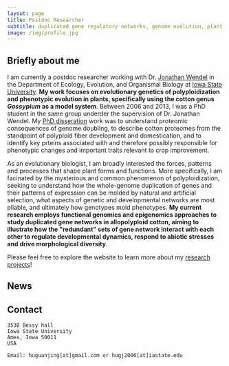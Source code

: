 ```yaml
---
layout: page
title: Postdoc Researcher
subtitle: duplicated gene regulatory networks, genome evolution, plant adaptation and crop domestication
image: /img/profile.jpg
---
```


## Briefly about me

I am currently a postdoc researcher working with Dr. [Jonathan Wendel](http://www.eeob.iastate.edu/faculty/WendelJ/) in the Department of Ecology, Evolution, and Organismal Biology at [Iowa State University](https://www.iastate.edu/). **My work focuses on evolutionary genetics of polyploidization and phenotypic evolution in plants, specifically using the cotton genus *Gossypium* as a model system**. Between 2006 and 2013, I was a PhD student in the same group underder the supervision of Dr. Jonathan Wendel. My [PhD disseration](http://lib.dr.iastate.edu/etd/13415/) work was to understand proteomic consequences of genome doubling, to describe cotton proteomes from the standpoint of polyploid fiber development and domestication, and to identify key prteins associated with and therefore possibly responsible for phenotypic changes and important traits relevant to crop improvement.

As an evolutionary biologist, I am broadly interested the forces, patterns and processes that shape plant forms and functions. More specifically, I am facinated by the mysterious and common phenomenon of polyploidization, seeking to understand how the whole-genome duplication of genes and their patterns of expression can be molded by natural and artificial selection, what aspects of genetic and developmental networks are most pliable, and ultimately how genotypes mold phenotypes. **My current research employs functional genomics and epigenomics approaches to study duplicated gene networks in allopolyploid cotton, aiming to illustrate how the "redundant" sets of gene network interact with each other to regulate developmental dynamics, respond to abiotic stresses and drive morphological diversity**. 

Please feel free to explore the website to learn more about my [research projects](research.md)!

## News



## Contact

```
353B Bessy hall
Iowa State University
Ames, Iowa 50011
USA

Email: huguanjing[at]gmail.com or hugj2006[at]iastate.edu
```




